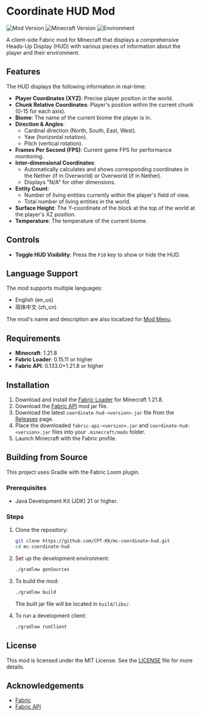 # Coordinate HUD Mod

![Mod Version](https://img.shields.io/badge/version-1.0.0-blue) ![Minecraft Version](https://img.shields.io/badge/minecraft-1.21.8-brightgreen) ![Environment](https://img.shields.io/badge/environment-client-orange)

A client-side Fabric mod for Minecraft that displays a comprehensive Heads-Up Display (HUD) with various pieces of information about the player and their environment.

## Features

The HUD displays the following information in real-time:

- **Player Coordinates (XYZ)**: Precise player position in the world.
- **Chunk Relative Coordinates**: Player's position within the current chunk (0-15 for each axis).
- **Biome**: The name of the current biome the player is in.
- **Direction & Angles**:
  - Cardinal direction (North, South, East, West).
  - Yaw (horizontal rotation).
  - Pitch (vertical rotation).
- **Frames Per Second (FPS)**: Current game FPS for performance monitoring.
- **Inter-dimensional Coordinates**:
  - Automatically calculates and shows corresponding coordinates in the Nether (if in Overworld) or Overworld (if in Nether).
  - Displays "N/A" for other dimensions.
- **Entity Count**:
  - Number of living entities currently within the player's field of view.
  - Total number of living entities in the world.
- **Surface Height**: The Y-coordinate of the block at the top of the world at the player's XZ position.
- **Temperature**: The temperature of the current biome.

## Controls

- **Toggle HUD Visibility**: Press the `F10` key to show or hide the HUD.

## Language Support

The mod supports multiple languages:

- English (en_us)
- 简体中文 (zh_cn)

The mod's name and description are also localized for [Mod Menu](https://github.com/TerraformersMC/ModMenu).

## Requirements

- **Minecraft**: 1.21.8
- **Fabric Loader**: 0.15.11 or higher
- **Fabric API**: 0.133.0+1.21.8 or higher

## Installation

1. Download and install the [Fabric Loader](https://fabricmc.net/use/) for Minecraft 1.21.8.
2. Download the [Fabric API](https://www.curseforge.com/minecraft/mc-mods/fabric-api) mod jar file.
3. Download the latest `coordinate-hud-<version>.jar` file from the [Releases](https://github.com/CPT-KK/mc-coordinate-hud/releases) page.
4. Place the downloaded `fabric-api-<version>.jar` and `coordinate-hud-<version>.jar` files into your `.minecraft/mods` folder.
5. Launch Minecraft with the Fabric profile.

## Building from Source

This project uses Gradle with the Fabric Loom plugin.

### Prerequisites

- Java Development Kit (JDK) 21 or higher.

### Steps

1. Clone the repository:
   ```bash
   git clone https://github.com/CPT-KK/mc-coordinate-hud.git
   cd mc-coordinate-hud
   ```
2. Set up the development environment:
   ```bash
   ./gradlew genSources
   ```
3. To build the mod:
   ```bash
   ./gradlew build
   ```
   The built jar file will be located in `build/libs/`.

4. To run a development client:
   ```bash
   ./gradlew runClient
   ```

## License

This mod is licensed under the MIT License. See the [LICENSE](LICENSE) file for more details.

## Acknowledgements

- [Fabric](https://fabricmc.net/)
- [Fabric API](https://github.com/FabricMC/fabric)
